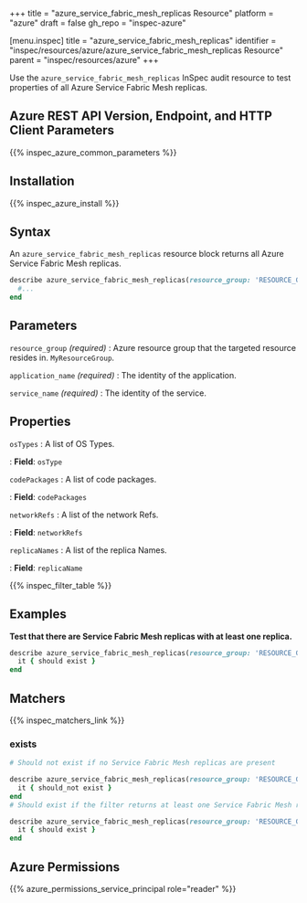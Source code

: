 +++
title = "azure_service_fabric_mesh_replicas Resource"
platform = "azure"
draft = false
gh_repo = "inspec-azure"

[menu.inspec]
title = "azure_service_fabric_mesh_replicas"
identifier = "inspec/resources/azure/azure_service_fabric_mesh_replicas Resource"
parent = "inspec/resources/azure"
+++

Use the `azure_service_fabric_mesh_replicas` InSpec audit resource to test properties of all Azure Service Fabric Mesh replicas.

## Azure REST API Version, Endpoint, and HTTP Client Parameters

{{% inspec_azure_common_parameters %}}

## Installation

{{% inspec_azure_install %}}

## Syntax

An `azure_service_fabric_mesh_replicas` resource block returns all Azure Service Fabric Mesh replicas.

```ruby
describe azure_service_fabric_mesh_replicas(resource_group: 'RESOURCE_GROUP', application_name: 'SERVICE_FABRIC_MESH_APPLICATION_NAME', service_name: 'SERVICE_FABRIC_MESH_SERVICE_NAME') do
  #...
end
```

## Parameters

`resource_group` _(required)_
: Azure resource group that the targeted resource resides in. `MyResourceGroup`.

`application_name` _(required)_
: The identity of the application.

`service_name` _(required)_
: The identity of the service.

## Properties

`osTypes`
: A list of OS Types.

: **Field**: `osType`

`codePackages`
: A list of code packages.

: **Field**: `codePackages`

`networkRefs`
: A list of the network Refs.

: **Field**: `networkRefs`

`replicaNames`
: A list of the replica Names.

: **Field**: `replicaName`

{{% inspec_filter_table %}}

## Examples


**Test that there are Service Fabric Mesh replicas with at least one replica.**

```ruby
describe azure_service_fabric_mesh_replicas(resource_group: 'RESOURCE_GROUP', application_name: 'SERVICE_FABRIC_MESH_APPLICATION_NAME', service_name: 'SERVICE_FABRIC_MESH_SERVICE_NAME').where{ replicaName > 1 } do
  it { should exist }
end
```

## Matchers

{{% inspec_matchers_link %}}

### exists

```ruby
# Should not exist if no Service Fabric Mesh replicas are present

describe azure_service_fabric_mesh_replicas(resource_group: 'RESOURCE_GROUP', application_name: 'SERVICE_FABRIC_MESH_APPLICATION_NAME', service_name: 'SERVICE_FABRIC_MESH_SERVICE_NAME') do
  it { should_not exist }
end
# Should exist if the filter returns at least one Service Fabric Mesh replicas

describe azure_service_fabric_mesh_replicas(resource_group: 'RESOURCE_GROUP', application_name: 'SERVICE_FABRIC_MESH_APPLICATION_NAME', service_name: 'SERVICE_FABRIC_MESH_SERVICE_NAME') do
  it { should exist }
end
```

## Azure Permissions

{{% azure_permissions_service_principal role="reader" %}}

